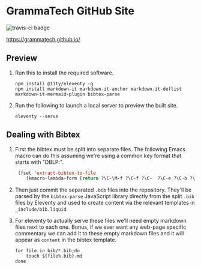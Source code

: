 GrammaTech GitHub Site
======================

![travis-ci badge](https://travis-ci.com/grammatech/grammatech.github.io.svg?branch=main)

https://grammatech.github.io/

## Preview

1. Run this to install the required software.

    ```shell
    npm install @11ty/eleventy -g
    npm install markdown-it markdown-it-anchor markdown-it-deflist markdown-it-mermaid-plugin bibtex-parse
    ```

2. Run the following to launch a local server to preview the built site.

    ```shell
    eleventy --serve
    ```

## Dealing with Bibtex

1. First the bibtex must be split into separate files.  The following
   Emacs macro can do this assuming we're using a common key format
   that starts with "DBLP:".

   ```lisp
    (fset 'extract-bibtex-to-file
       (kmacro-lambda-form [return ?\C-\M-f ?\C-f ?\C-  ?\C-e ?\C-b ?\M-w ?\C-a ?\C-p ?\C-y ?\C-a ?\M-d ?\C-d ?\C-  ?\C-e ?\M-% ?/ return ?- return ?! ?\C-e ?. ?b ?i ?b ?\C-a ?\C-  ?\C-e ?\M-w ?\C-  ?\C-a ?\C-w ?\C-d ?\C-  ?\C-\M-f ?\C-\M-f ?\C-w ?\C-x ?\C-f ?\C-y ?\M-y return ?\C-y ?\C-a ?\C-k ?\C-y ?\M-y ?\C-x ?\C-s ?\C-x ?k return ?\M-f ?\M-b] 0 "%d"))
   ```

2. Then just commit the separated `.bib` files into the repository.
   They'll be parsed by the `bibtex-parse` JavaScript library directly
   from the split `.bib` files by Eleventy and used to create content
   via the relevant templates in `_include/bib.liquid`.

3. For eleventy to actually serve these files we'll need empty
   markdown files next to each one.  Bonus, if we ever want any
   web-page specific commentary we can add it to these empty markdown
   files and it will appear as `content` in the bibtex template.
   
   ```shell
   for file in bib/*.bib;do
       touch ${file%.bib}.md
   done
   ```
